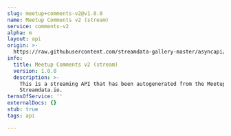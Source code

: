 ```yaml
---
slug: meetup+comments-v2@v1.0.0
name: Meetup Comments v2 (stream)
service: comments-v2
alpha: m
layout: api
origin: >-
  https://raw.githubusercontent.com/streamdata-gallery-master/asyncapi/master/_listings/meetup/meetup-comments-v2-stream-async.md
info:
  title: Meetup Comments v2 (stream)
  version: 1.0.0
  description: >-
    This is a streaming API that has been autogenerated from the Meetup using
    Streamdata.io.
termsOfService: ''
externalDocs: {}
stub: true
tags: api

---
```

